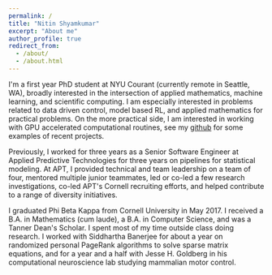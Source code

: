 ```yaml
---
permalink: /
title: "Nitin Shyamkumar"
excerpt: "About me"
author_profile: true
redirect_from: 
  - /about/
  - /about.html
---
```


I'm a first year PhD student at NYU Courant (currently remote in Seattle, WA), broadly interested in the intersection of applied mathematics, machine learning, and scientific computing. I am especially interested in problems related to data driven control, model based RL, and applied mathematics for practical problems. On the more practical side, I am interested in working with GPU accelerated computational routines, see my [github](https://github.com/nitinshyamk/operator-inference-cuda) for some examples of recent projects.

Previously, I worked for three years as a Senior Software Engineer at Applied Predictive Technologies for three years on pipelines for statistical modeling. At APT, I provided technical and team leadership on a team of four, mentored multiple junior teammates, led or co-led a few research investigations, co-led APT's Cornell recruiting efforts, and helped contribute to a range of diversity initiatives. 

I graduated Phi Beta Kappa from Cornell University in May 2017. I received a B.A. in Mathematics (cum laude), a B.A. in Computer Science, and was a Tanner Dean's Scholar. I spent most of my time outside class doing research. I worked with Siddhartha Banerjee for about a year on randomized personal PageRank algorithms to solve sparse matrix equations, and for a year and a half with Jesse H. Goldberg in his computational neuroscience lab studying mammalian motor control.